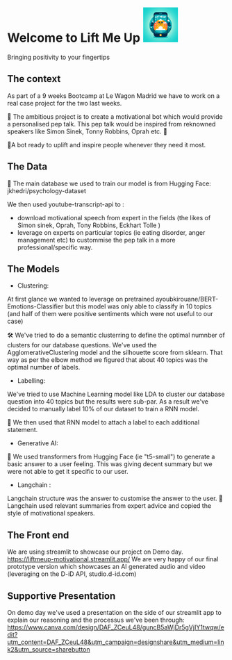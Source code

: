 # Welcome to Lift Me Up <img src="https://github.com/Tiphaineoz/Lift_Me_Up/blob/master/images/Logo_Lift_Me_Up.jpg" width="80"> 

Bringing positivity to your fingertips

## The context

As part of a 9 weeks Bootcamp at Le Wagon Madrid we have to work on a real case project for the two last weeks. 

🤖 The ambitious project is to create a motivational bot which would provide a personalised pep talk. This pep talk would be inspired from reknowned speakers like Simon Sinek, Tonny Robbins, Oprah etc. 🎉

🌟A bot ready to uplift and inspire people whenever they need it most.

## The Data

🧮 The main database we used to train our model is from Hugging Face: jkhedri/psychology-dataset

We then used youtube-transcript-api to :
- download motivational speech from expert in the fields (the likes of Simon sinek, Oprah, Tony Robbins, Eckhart Tolle )
- leverage on experts on particular topics (ie eating disorder, anger management etc) to custommise the pep talk in a more professional/specific way. 

## The Models

-  Clustering:

At first glance we wanted to leverage on pretrained ayoubkirouane/BERT-Emotions-Classifier but this model was only able to classify in 10 topics (and half of them were positive sentiments which were not useful to our case)

🛠 We've tried to do a semantic clusterring to define the optimal numnber of clusters for our database questions. We've used the AgglomerativeClustering model and the silhouette score from sklearn. That way as per the elbow method we figured that about 40 topics was the optimal number of labels. 

- Labelling:

We've tried to use Machine Learning model like LDA to cluster our database question into 40 topics but the results were sub-par. 
As a result we've decided to manually label 10% of our dataset to train a RNN model.

🧠 We then used that RNN model to attach a label to each additional statement.

- Generative AI:

💬 We used transformers from Hugging Face (ie "t5-small") to generate a basic answer to a user feeling. This was giving decent summary but we were not able to get it specific to our user.

- Langchain :

Langchain structure was the answer to customise the answer to the user. 
💬Langchain used relevant summaries from expert advice and copied the style of motivational speakers. 

## The Front end 

We are using streamlit to showcase our project on Demo day. https://liftmeup-motivational.streamlit.app/
We are very happy of our final prototype version which showcases an AI generated audio and video (leveraging on the D-iD API, studio.d-id.com)


## Supportive Presentation

On demo day we've used a presentation on the side of our streamlit app to explain our reasoning and the processus we've been through: https://www.canva.com/design/DAF_ZCeuL48/guncB5aWjDr5gVjIY1twqw/edit?utm_content=DAF_ZCeuL48&utm_campaign=designshare&utm_medium=link2&utm_source=sharebutton

